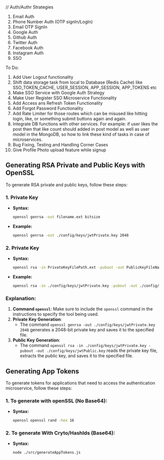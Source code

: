 
// Auth/Authr Strategies
1. Email Auth
2. Phone Number Auth (OTP signIn/LogIn)
3. Email OTP SignIn
4. Google Auth
5. Github Auth
6. Twitter Auth
7. Facebook Auth
8. Instagram Auth
9. SSO

To Do:
1. Add User Logout functionality
2. Shift data storage task from local to Database (Redis Cache) like SSO_TOKEN_CACHE, USER_SESSION, APP_SESSION, APP_TOKENS etc
3. Make SSO Service with Google Auth Strategy
4. Make User Register SSO Microservice Functionality
5. Add Access ans Refresh Token Functionality
6. Add Forgot Password Functionality
7. Add Rate Limiter for those routes which can be misused like hitting login, like, or something submit buttons again and again. 
8. Integrate DB functions with other services. For example: if user likes the post then that like count 
   should added in post model as well as user model in the MongoDB, so how to link these kind of tasks in case
   of microservices.
9. Bug Fixing, Testing and Handling Corner Cases
10. Give Profile Photo upload feature while signup





## Generating RSA Private and Public Keys with OpenSSL

To generate RSA private and public keys, follow these steps:

### 1. Private Key

- **Syntax:**
  ```sh
  openssl genrsa -out filename.ext bitsize
- **Example:**
  ```sh
  openssl genrsa -out ./config/keys/jwtPrivate.key 2048
### 2. Private Key

- **Syntax:**
  ```sh
  openssl rsa -in PrivateKeyFilePath.ext -pubout -out PublicKeyFileName.ext
- **Example:**
  ```sh
  openssl rsa -in ./config/keys/jwtPrivate.key -pubout -out ./config/keys/jwtPublic.key
### Explanation:

1. **Command `openssl`**: Make sure to include the `openssl` command in the instructions to specify the tool being used.
2. **Private Key Generation**:
   - The command `openssl genrsa -out ./config/keys/jwtPrivate.key 2048` generates a 2048-bit private key and saves it to the specified file.
3. **Public Key Generation**:
   - The command `openssl rsa -in ./config/keys/jwtPrivate.key -pubout -out ./config/keys/jwtPublic.key` reads the private key file, extracts the public key, and saves it to the specified file.



## Generating App Tokens

To generate tokens for applications that need to access the authentication microservice, follow these steps:

### 1. To generate with openSSL (No Base64):
- **Syntax:**
  ```sh
  openssl openssl rand -hex 16
### 2. To generate With Cryto/HashIds (Base64):
- **Syntax:**
  ```sh
  node ./src/generateAppTokens.js 